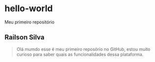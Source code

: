 # hello-world
Meu primeiro repositório
## **Railson Silva**
> Olá mumdo esse é meu primeiro reposório no GitHub, estou muito curioso para saber quais as funcionalidades dessa plataforma.

